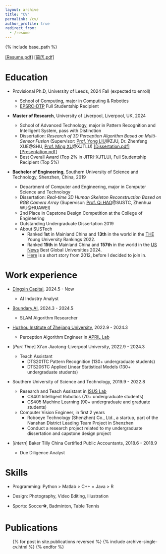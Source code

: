 ```yaml
---
layout: archive
title: "CV"
permalink: /cv/
author_profile: true
redirect_from:
  - /resume
---
```


{% include base_path %}


[[Resume.pdf]](https://drive.google.com/file/d/1KTl4qMLlP35uyPOUs-MBbq623duB3skY/view?usp=sharing)
[[简历.pdf]](https://drive.google.com/file/d/1drHYbIYqrfC0wJuacXsuvxk_bc-8C5Ar/view?usp=sharelink)

Education
======
* Provisional Ph.D, University of Leeds, 2024 Fall (expected to enroll)
  * School of Computing, major in Computing & Robotics
  * [EPSRC-DTP](https://www.ukri.org/what-we-do/developing-people-and-skills/epsrc/studentships/doctoral-training-partnerships) Full Studentship Recipient

* **Master of Research**, University of Liverpool, Liverpool, UK, 2024
  * School of Advanced Technology, major in Pattern Recognition and Intelligent System, pass with Distinction
  * Dissertation: *Research of 3D Perception Algorithm Based on Multi-Sensor Fusion* (Supervisor: [Prof. Yong LIU](https://person.zju.edu.cn/yongliu)@ZJU, Dr. Zhenfeng XUE@SHU, [Prof. Ming XU](https://scholar.xjtlu.edu.cn/en/persons/MingXu)@XJTLU) [[Dissertation.pdf]](https://drive.google.com/file/d/1h_z01E-gzJwrtmt--65jNTQUVI6D89dY/view?usp=share_link) [[Presentation.pdf]](https://drive.google.com/file/d/1xv2gnPGr_nwlN4iZcTVEdeZrv4rcFprx/view?usp=share_link)
  * Best Overall Award (Top 2% in JITRI-XJTLU), Full Studentship Recipient (Top 5%)

* **Bachelor of Engineering**, Southern University of Science and Technology, Shenzhen, China, 2019
  * Department of Computer and Engineering, major in Computer Science and Technology
  * Dissertation: *Real-time 3D Human Skeleton Reconstruction Based on RGB Camera Array* (Supervisor: [Prof. Qi HAO](https://cse.sustech.edu.cn/faculty/~haoq)@SUSTC, Zhenhua WU@HUAWEI)
  * 2nd Place in Capstone Design Competition at the College of Engineering
  * Outstanding Undergraduate Dissertation 2019
  * About SUSTech
    * Ranked **1st** in Mainland China and **13th** in the world in the [THE](https://www.timeshighereducation.com) Young University Rankings 2022.
    * Ranked **15th** in Mainland China and **157th** in the world in the [US News](https://www.timeshighereducation.com) Best Global Universities 2024.
    * [Here](https://www.nature.com/articles/nature.2012.10631) is a short story from 2012, before I decided to join in. 

Work experience
======
* [Dingxin Capital](http://www.dingxin-capital.com), 2024.5 - Now
  * AI Industry Analyst

* [Boundary.AI](https://www.boundaryai.cn/en), 2024.3 - 2024.5
  * SLAM Algorithm Researcher

* [Huzhou Institute of Zhejiang University](http://hzi.zju.edu.cn), 2022.9 - 2024.3
  * Perception Algorithm Engineer in [APRIL Lab](https://april.zju.edu.cn)

* [*Part Time*] Xi'an Jiaotong-Liverpool University, 2022.9 - 2024.3
  * Teach Assistant
    * DTS201TC Pattern Recognition (130+ undergraduate students)
    * DTS206TC Applied Linear Statistical Models (130+ undergraduate students)

* Southern University of Science and Technology, 2019.9 - 2022.8
  * Research and Teach Assistant in [ISUS Lab](https://github.com/sustech-isus)
    * CS401 Intelligent Robotics (70+ undergraduate students)
    * CS405 Machine Learning (90+ undergraduate and graduate students)
  * Computer Vision Engineer, in first 2 years
    * Roboeye Technology (Shenzhen) Co., Ltd., a startup, part of the Nanshan District Leading Team Project in Shenzhen
    * Conduct a research project related to my undergraduate dissertation and capstone design project

* [*Intern*] Baker Tilly China Certified Public Accountants, 2018.6 - 2018.9
  * Due Diligence Analyst
  
Skills
======
* Programming: Python > Matlab > C++ = Java > R

* Design: Photography, Video Editing, Illustration

* Sports: Soccer⚽️, Badminton, Table Tennis

Publications
======
  <ul>{% for post in site.publications reversed %}
    {% include archive-single-cv.html %}
  {% endfor %}</ul>
